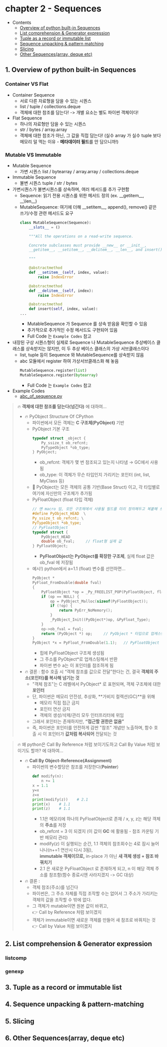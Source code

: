 # chapter 2 - Sequences
- Contents
    - [Overview of python built-in Sequences](#1-overview-of-python-built-in-sequences)
    - [List comprehension & Generator expression](#2-list-comprehension--generator-expression)
    - [Tuple as a record or immutable list](#3-tuple-as-a-record-or-immutable-list)
    - [Sequence unpacking & pattern matching](#4-sequence-unpacking--pattern-matching)
    - [Slicing](#5-slicing)
    - [Other Sequences(array, deque etc)](#6-other-sequencesarray-deque-etc)

## 1. Overview of python built-in Sequences

### Container VS Flat 
- Container Sequence
    - 서로 다른 자료형을 담을 수 있는 시퀀스
    - list / tuple / collections.deque 
    - 객체에 대한 참조를 담는다! -> 개별 요소는 별도 파이썬 객체이다!
- Flat Sequence
    - 하나의 자료형만 담을 수 있는 시퀀스
    - str / bytes / array.array
    - 객체에 대한 참조가 아닌, 그 값을 직접 담는다! (실수 array 가 실수 tuple 보다 메모리 덜 먹는 이유 - **메타데이터 필드**를 안 담으니까!)

### Mutable VS Immutable
- Mutable Sequence
    - 가변 시퀀스 list / bytearray / array.array / collections.deque 
- Immutable Sequence 
    - 불변 시퀀스 tuple / str / bytes 
- 가변시퀀스가 불변시퀀스를 상속하며, 여러 메서드를 추가 구현함
    - Sequence: 읽기 전용 시퀀스를 위한 메서드 정의 (ex. \_\_getitem\_\_, \__\len\_\_)
	- MutableSequence: 여기에 더해 \_\_setitem\_\_, append(), remove() 같은 쓰기/수정 관련 메서드도 요구 
        ```python
        class MutableSequence(Sequence):
            __slots__ = ()

            """All the operations on a read-write sequence.

            Concrete subclasses must provide __new__ or __init__,
            __getitem__, __setitem__, __delitem__, __len__, and insert().

            """

            @abstractmethod
            def __setitem__(self, index, value):
                raise IndexError

            @abstractmethod
            def __delitem__(self, index):
                raise IndexError

            @abstractmethod
            def insert(self, index, value):
        ...
        ```
        - MutableSequence 가 Sequence 를 상속 받음을 확인할 수 있음
        - 추가적으로 추가적인 수정 메서드도 구현되어 있음
        - Full Code 는 `Example Codes` 참고     
- 내장된 구상 시퀀스형이 실제로 Sequence 나 MutableSequence 추상베이스 클래스를 상속받지는 않지만, 이 두 추상 베이스 클래스의 가상 서브클래스이다
    - list, tuple 등이 Sequence 와 MutableSequence를 상속받지 않음
    - abc 모듈에서 register 하여 가상서브클래스화 해 놓음
        ```python
        MutableSequence.register(list)
        MutableSequence.register(bytearray)
        ```
        - Full Code 는 `Example Codes` 참고 
- Example Codes
    - [abc_of_sequence.py](./codes/02주차_chapter2-1_abc_of_sequence.py)

> 🔥 **객체에 대한 참조를 담는다(넘긴다)** 에 대하여... 
>- 🔥 PyObject Structure Of CPython
>   - 파이썬에서 모든 객체는 **C 구조체(PyObject)** 기반
>   - PyObject 기본 구조
>       ```C
>       typedef struct _object {
>           Py_ssize_t ob_refcnt;   
>           PyTypeObject *ob_type;  
>       } PyObject;
>       ```
>       - ob_refcnt: 객체가 몇 번 참조되고 있는지 나타냄 → GC에서 사용됨
>       - ob_type: 이 객체가 무슨 타입인지 가리키는 포인터 (int, list, MyClass 등)
>   - 📌 PyObject는 모든 객체의 공통 기반(Base Struct) 이고, 각 타입별로 여기에 자신만의 구조체가 추가됨
>   - PyFloatObject (float 타입 객체)
>       ```C
>       // 얜 macro 임, 모든 구조체에서 사용될 필드를 미리 정의해두고 복붙해 쓰는 것  
>       #define PyObject_HEAD  \
>       Py_ssize_t ob_refcnt; \
>       PyTypeObject *ob_type;  
>       // PyFloatObject 
>       typedef struct {
>           PyObject_HEAD       
>           double ob_fval;     // float형 실제 값
>       } PyFloatObject;
>       ```
>       - **PyFloatObject는 PyObject를 확장한 구조체**, 실제 float 값은 ob_fval 에 저장됨
>   - 예시!) python에서 a=1.1 (float) 변수를 선언하면...
>       ```C
>       PyObject *
>       PyFloat_FromDouble(double fval)
>       {
>           PyFloatObject *op = _Py_FREELIST_POP(PyFloatObject, floats);
>           if (op == NULL) {
>               op = PyObject_Malloc(sizeof(PyFloatObject));
>               if (!op) {
>                   return PyErr_NoMemory();
>               }
>               _PyObject_Init((PyObject*)op, &PyFloat_Type);
>           }
>           op->ob_fval = fval;
>           return (PyObject *) op;     // PyObject * 타입으로 업캐스팅 해줌 - 모든 객체를 범용적으로 처리하기 위함(Polymorphism)
>       }
>       PyObject *x = PyFloat_FromDouble(1.1);   // PyFloatObject 의 포인터 저장(PyObject * 타입으로)
>       ```
>	    - 힙에 PyFloatObject 구조체 생성됨
>	    - 그 주소를 PyObject*로 업캐스팅해서 반환
>	    - 파이썬 변수 a는 이 포인터를 참조하게 됨
>- 🔥 결론 : 함수 호출 시 “객체 참조를 값으로 전달”한다는 건, 결국 **객체의 주소(포인터)를 복사해 넘기는 것**
>   - "객체 참조"는 C 레벨에서 PyObject* 로 표현되며, 객체 구조체에 대한 **포인터**
>   - 단, 파이썬은 메모리 안전성, 추상화, **가비지 컬렉션(GC)**을 위해
>	    - 메모리 직접 접근 금지
>	    - 포인터 연산 금지
>	    - 객체의 생성/삭제/관리 모두 인터프리터에 위임
>   - 그래서 포인터는 존재하지만, **“접근할 권한은 없음”**
>   - 즉, 파이썬은 포인터를 안전하게 감싼 "참조" 개념만 노출하며, 함수 호출 시 이 포인터가 **값처럼 복사되어** 전달되는 것

> 🔥 왜 python은 Call By Reference 처럼 보이기도하고 Call By Value 처럼 보이기도 할까? 에 대하여...
>- 🔥 **Call By Object-Reference(Assignment)**
>   - 파이썬의 변수할당은 참조를 저장한다(**Pointer**)
>       ```python
>       def modify(n):
>           n += 1
>       x = 1.1
>       y=x
>       z=x
>       print(modify(z))    # 2.1
>       print(x)    # 1.1
>       print(z)    # 1.1
>       ```
>       - 1.1은 메모리에 하나의 PyFloatObject로 존재 / x, y, z는 해당 객체의 **주소**를 저장
>       - ob_refcnt = 3 이 되겠지 (이 값이 **GC** 에 활용됨 - 참조 카운팅 기반 메모리 관리)
>       - modify(z) 이 실행되는 순간, 1.1 객체의 참조회수는 4로 잠시 늘어나나(n+=1 연산시 다시 3됨),<br> **immutable 객체이므로,** in-place 가 아닌 **새 객체 생성 + 참조 바꿔치기**
>       - 2.1 은 새로운 PyFloatObject 로 존재하게 되고, n 이 해당 객체 주소를 참조함(함수 종료시엔 사라지겠지 -> GC 대상) 
>- 🔥 결론 : 
>   - 객체 참조(주소)를 넘긴다
>   - 파이썬은, 그 주소 자체를 직접 조작할 수는 없어서 그 주소가 가리키는 객체의 값을 조작할 수 밖에 없다.
>   - 그 객체가 mutable이면 원본 값이 바뀌고,<br>👉 Call by Reference 처럼 보이겠지
>   - 객체가 immutable이면 새로운 객체를 만들어 새 참조로 바꿔치는 것<br>👉 Call by Value 처럼 보이겠지

## 2. List comprehension & Generator expression
### listcomp 
### genexp

## 3. Tuple as a record or immutable list
## 4. Sequence unpacking & pattern-matching
## 5. Slicing    
## 6. Other Sequences(array, deque etc)    
